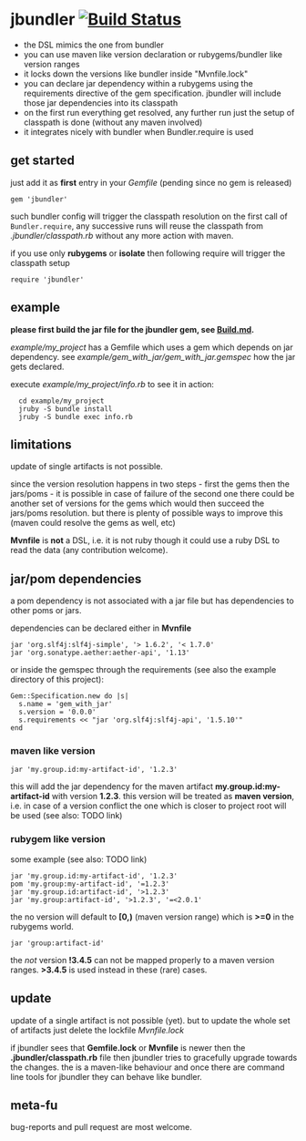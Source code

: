 # jbundler [![Build Status](https://secure.travis-ci.org/mkristian/jbundler.png)](http://travis-ci.org/mkristian/jbundler) #

* the DSL mimics the one from bundler
* you can use maven like version declaration or rubygems/bundler like version ranges
* it locks down the versions like bundler inside "Mvnfile.lock"
* you can declare jar dependency within a rubygems using the requirements directive of the gem specification. jbundler will include those jar dependencies into its classpath
* on the first run everything get resolved, any further run just the setup of classpath is done (without any maven involved)
* it integrates nicely with bundler when Bundler.require is used

## get started

just add it as **first** entry in your *Gemfile* (pending since no gem is released)

```gem 'jbundler'```

such bundler config will trigger the classpath resolution on the first call of ```Bundler.require```, any successive runs will reuse the classpath from *.jbundler/classpath.rb* without any more action with maven.

if you use only **rubygems** or **isolate** then following require will trigger the classpath setup

```require 'jbundler'```

## example ##

**please first build the jar file for the jbundler gem, see [Build.md](Build.md).** 

*example/my_project* has a Gemfile which uses a gem which depends on jar dependency. see *example/gem_with_jar/gem_with_jar.gemspec* how the jar gets declared.

execute *example/my_project/info.rb* to see it in action:

      cd example/my_project
      jruby -S bundle install
      jruby -S bundle exec info.rb

## limitations ##

update of single artifacts is not possible.

since the version resolution happens in two steps - first the gems then the jars/poms - it is possible in case of failure of the second one there could be another set of versions for the gems which would then succeed the jars/poms resolution. but there is plenty of possible ways to improve this (maven could resolve the gems as well, etc)

**Mvnfile** is **not** a DSL, i.e. it is not ruby though it could use a ruby DSL to read the data (any contribution welcome).

## jar/pom dependencies ##

a pom dependency is not associated with a jar file but has dependencies to other poms or jars. 

dependencies can be declared either in **Mvnfile**

    jar 'org.slf4j:slf4j-simple', '> 1.6.2', '< 1.7.0'
    jar 'org.sonatype.aether:aether-api', '1.13'

or inside the gemspec through the requirements (see also the example directory of this project):

    Gem::Specification.new do |s|
      s.name = 'gem_with_jar'
      s.version = '0.0.0'
      s.requirements << "jar 'org.slf4j:slf4j-api', '1.5.10'"
    end
    
### maven like version ###

```jar 'my.group.id:my-artifact-id', '1.2.3'```

this will add the jar dependency for the maven artifact **my.group.id:my-artifact-id** with version **1.2.3**. this version will be treated as **maven version**, i.e. in case of a version conflict the one which is closer to project root will be used (see also: TODO link)

### rubygem like version ###

some example (see also: TODO link)

    jar 'my.group.id:my-artifact-id', '1.2.3'
    pom 'my.group:my-artifact-id', '=1.2.3'
    jar 'my.group.id:artifact-id', '>1.2.3'
    jar 'my.group:artifact-id', '>1.2.3', '=<2.0.1'

the no version will default to **[0,)** (maven version range) which is **>=0** in the rubygems world.

    jar 'group:artifact-id'

the *not* version **!3.4.5** can not be mapped properly to a maven version ranges. **>3.4.5** is used instead in these (rare) cases.

## update ##

update of a single artifact is not possible (yet). but to update the whole set of artifacts just delete the lockfile *Mvnfile.lock*

if jbundler sees that **Gemfile.lock** or **Mvnfile** is newer then the **.jbundler/classpath.rb** file then jbundler tries to gracefully upgrade towards the changes. the is a maven-like behaviour and once there are command line tools for jbundler they can behave like bundler.

## meta-fu ##

bug-reports and pull request are most welcome.
